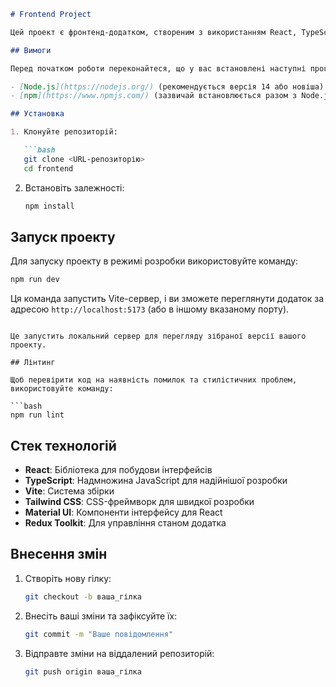 
```markdown
# Frontend Project

Цей проект є фронтенд-додатком, створеним з використанням React, TypeScript, Vite, Tailwind CSS та Material UI.

## Вимоги

Перед початком роботи переконайтеся, що у вас встановлені наступні програми:

- [Node.js](https://nodejs.org/) (рекомендується версія 14 або новіша)
- [npm](https://www.npmjs.com/) (зазвичай встановлюється разом з Node.js)

## Установка

1. Клонуйте репозиторій:

   ```bash
   git clone <URL-репозиторію>
   cd frontend
   ```

2. Встановіть залежності:

   ```bash
   npm install
   ```

## Запуск проекту

Для запуску проекту в режимі розробки використовуйте команду:

```bash
npm run dev
```

Ця команда запустить Vite-сервер, і ви зможете переглянути додаток за адресою `http://localhost:5173` (або в іншому вказаному порту).
```

Це запустить локальний сервер для перегляду зібраної версії вашого проекту.

## Лінтинг

Щоб перевірити код на наявність помилок та стилістичних проблем, використовуйте команду:

```bash
npm run lint
```

## Стек технологій

- **React**: Бібліотека для побудови інтерфейсів
- **TypeScript**: Надмножина JavaScript для надійнішої розробки
- **Vite**: Система збірки
- **Tailwind CSS**: CSS-фреймворк для швидкої розробки
- **Material UI**: Компоненти інтерфейсу для React
- **Redux Toolkit**: Для управління станом додатка

## Внесення змін

1. Створіть нову гілку:

   ```bash
   git checkout -b ваша_гілка
   ```

2. Внесіть ваші зміни та зафіксуйте їх:

   ```bash
   git commit -m "Ваше повідомлення"
   ```

3. Відправте зміни на віддалений репозиторій:

   ```bash
   git push origin ваша_гілка
   ```
